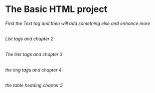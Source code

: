 # The Basic HTML project
######  First the Text tag and then will add something else and enhance more
###### List tags and chapter 2
###### The link tags and chapter 3
###### the img tags and chapter 4 
###### the table heading chapter 5